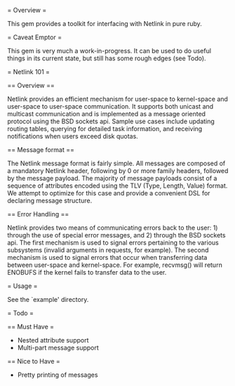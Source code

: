 = Overview =

This gem provides a toolkit for interfacing with Netlink in pure ruby.

= Caveat Emptor =

This gem is very much a work-in-progress. It can be used to do useful things in
its current state, but still has some rough edges (see Todo).

= Netlink 101 =

== Overview ==

Netlink provides an efficient mechanism for user-space to kernel-space and
user-space to user-space communication. It supports both unicast and multicast
communication and is implemented as a message oriented protocol using the BSD
sockets api. Sample use cases include updating routing tables, querying for
detailed task information, and receiving notifications when users exceed
disk quotas.

== Message format ==

The Netlink message format is fairly simple. All messages are composed of
a mandatory Netlink header, following by 0 or more family headers, followed by
the message payload. The majority of message payloads consist of a sequence
of attributes encoded using the TLV (Type, Length, Value) format. We attempt
to optimize for this case and provide a convenient DSL for declaring message
structure.

== Error Handling ==

Netlink provides two means of communicating errors back to the user: 1) through
the use of special error messages, and 2) through the BSD sockets api. The first
mechanism is used to signal errors pertaining to the various subsystems (invalid
arguments in requests, for example). The second mechanism is used to signal errors
that occur when transferring data between user-space and kernel-space. For example,
recvmsg() will return ENOBUFS if the kernel fails to transfer data to the user.

= Usage =

See the `example' directory.

= Todo =

== Must Have =

- Nested attribute support
- Multi-part message support

== Nice to Have =

- Pretty printing of messages
